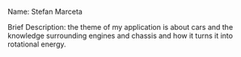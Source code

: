 Name: Stefan Marceta

Brief Description: the theme of my application is about cars and the knowledge surrounding engines and chassis and how it turns it into rotational energy.
